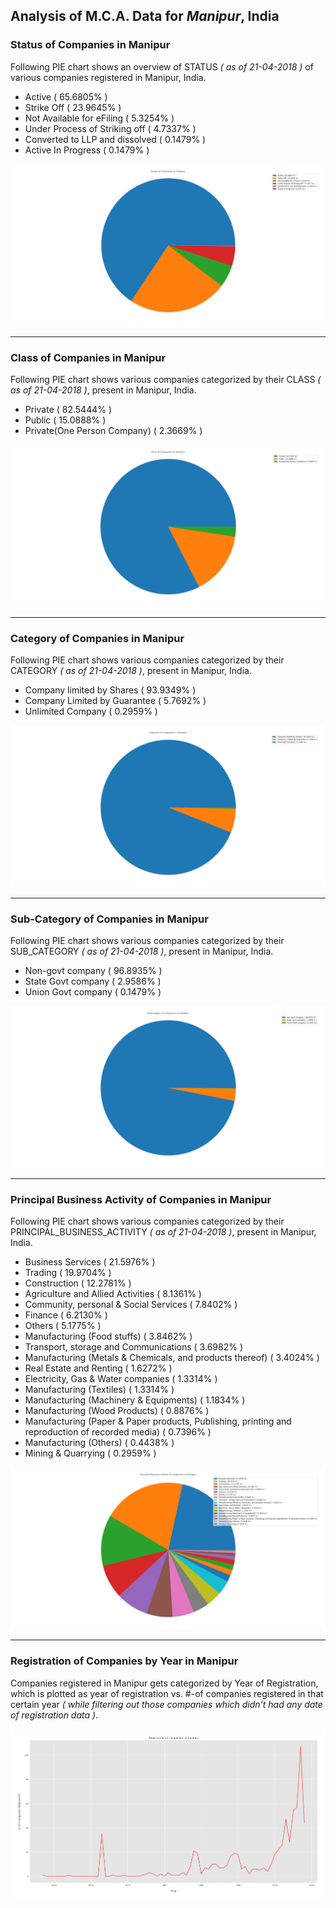 ## Analysis of M.C.A. Data for _Manipur_, India
### Status of Companies in Manipur
Following PIE chart shows an overview of STATUS _( as of 21-04-2018 )_ of various companies registered in Manipur, India.
- Active ( 65.6805% )
- Strike Off ( 23.9645% )
- Not Available for eFiling ( 5.3254% )
- Under Process of Striking off ( 4.7337% )
- Converted to LLP and dissolved ( 0.1479% )
- Active In Progress ( 0.1479% )

![status_of_companies_in_manipur](../plots/mca_manipur_21042018_company_status.png)

---
### Class of Companies in Manipur
Following PIE chart shows various companies categorized by their CLASS _( as of 21-04-2018 )_, present in Manipur, India.
- Private ( 82.5444% )
- Public ( 15.0888% )
- Private(One Person Company) ( 2.3669% )

![companies_categorized_by_class_in_manipur](../plots/mca_manipur_21042018_company_class.png)

---
### Category of Companies in Manipur
Following PIE chart shows various companies categorized by their CATEGORY _( as of 21-04-2018 )_, present in Manipur, India.
- Company limited by Shares ( 93.9349% )
- Company Limited by Guarantee ( 5.7692% )
- Unlimited Company ( 0.2959% )

![companies_categorized_by_category_in_manipur](../plots/mca_manipur_21042018_company_category.png)

---
### Sub-Category of Companies in Manipur
Following PIE chart shows various companies categorized by their SUB_CATEGORY _( as of 21-04-2018 )_, present in Manipur, India.
- Non-govt company ( 96.8935% )
- State Govt company ( 2.9586% )
- Union Govt company ( 0.1479% )

![companies_categorized_by_subCategory_in_manipur](../plots/mca_manipur_21042018_company_subCategory.png)

---
### Principal Business Activity of Companies in Manipur
Following PIE chart shows various companies categorized by their PRINCIPAL_BUSINESS_ACTIVITY _( as of 21-04-2018 )_, present in Manipur, India.
- Business Services ( 21.5976% )
- Trading ( 19.9704% )
- Construction ( 12.2781% )
- Agriculture and Allied Activities ( 8.1361% )
- Community, personal & Social Services ( 7.8402% )
- Finance ( 6.2130% )
- Others ( 5.1775% )
- Manufacturing (Food stuffs) ( 3.8462% )
- Transport, storage and Communications ( 3.6982% )
- Manufacturing (Metals & Chemicals, and products thereof) ( 3.4024% )
- Real Estate and Renting ( 1.6272% )
- Electricity, Gas & Water companies ( 1.3314% )
- Manufacturing (Textiles) ( 1.3314% )
- Manufacturing (Machinery & Equipments) ( 1.1834% )
- Manufacturing (Wood Products) ( 0.8876% )
- Manufacturing (Paper & Paper products, Publishing, printing and reproduction of recorded media) ( 0.7396% )
- Manufacturing (Others) ( 0.4438% )
- Mining & Quarrying ( 0.2959% )

![companies_categorized_by_principalBusinessActivity_in_manipur](../plots/mca_manipur_21042018_company_principalBusinessActivity.png)

---
### Registration of Companies by Year in Manipur
Companies registered in Manipur gets categorized by Year of Registration, which is plotted as year of registration vs. #-of companies registered in that certain year _( while filtering out those companies which didn't had any date of registration data )_.

![registration_of_companies_yearly_in_manipur](../plots/mca_manipur_21042018_company_dateOfRegistration.png)
